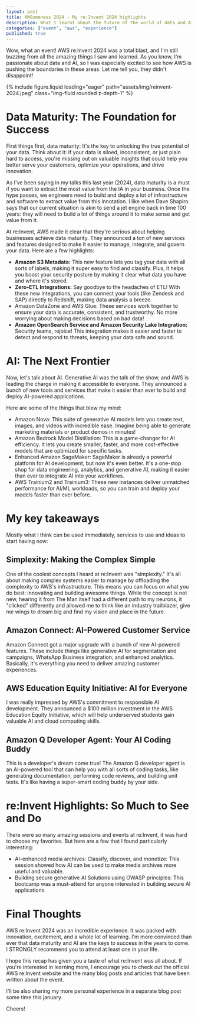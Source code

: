```yaml
---
layout: post
title: AWSomeness 2024 - My re:Invent 2024 highlights
description: What I learnt about the future of the world of data and AI from re:Invent 2024
categories: ["event", "aws", "experience"]
published: true
---
```


Wow, what an event! AWS re:Invent 2024 was a total blast, and I'm still buzzing from all the amazing things I saw and learned. As you know, I'm passionate about data and AI, so I was especially excited to see how AWS is pushing the boundaries in these areas. Let me tell you, they didn't disappoint!

{% include figure.liquid loading="eager" path="assets/img/reinvent-2024.jpeg" class="img-fluid rounded z-depth-1" %}

# Data Maturity: The Foundation for Success

First things first, data maturity: It's the key to unlocking the true potential of your data. Think about it: if your data is siloed, inconsistent, or just plain hard to access, you're missing out on valuable insights that could help you better serve your customers, optimize your operations, and drive innovation.

As I've been saying in my talks this last year (2024), data maturity is a must if you want to extract the most value from the IA in your business. Once the hype passes, we engineers need to build and deploy a lot of infrastructure and software to extract value from this innotation. I like when Dave Shapiro says that our current situation is akin to send a jet engine back in time 100 years: they will need to build a lot of things around it to make sense and get value from it.

At re:Invent, AWS made it clear that they're serious about helping businesses achieve data maturity. They announced a ton of new services and features designed to make it easier to manage, integrate, and govern your data. Here are a few highlights:

- **Amazon S3 Metadata:** This new feature lets you tag your data with all sorts of labels, making it super easy to find and classify. Plus, it helps you boost your security posture by making it clear what data you have and where it's stored.
- **Zero-ETL Integrations:** Say goodbye to the headaches of ETL! With these new integrations, you can connect your tools (like Zendesk and SAP) directly to Redshift, making data analysis a breeze.
- Amazon DataZone and AWS Glue: These services work together to ensure your data is accurate, consistent, and trustworthy. No more worrying about making decisions based on bad data!
- **Amazon OpenSearch Service and Amazon Security Lake Integration:** Security teams, rejoice! This integration makes it easier and faster to detect and respond to threats, keeping your data safe and sound.

# AI: The Next Frontier

Now, let's talk about AI. Generative AI was the talk of the show, and AWS is leading the charge in making it accessible to everyone. They announced a bunch of new tools and services that make it easier than ever to build and deploy AI-powered applications.

Here are some of the things that blew my mind:

- Amazon Nova: This suite of generative AI models lets you create text, images, and videos with incredible ease. Imagine being able to generate marketing materials or product demos in minutes!
- Amazon Bedrock Model Distillation: This is a game-changer for AI efficiency. It lets you create smaller, faster, and more cost-effective models that are optimized for specific tasks.
- Enhanced Amazon SageMaker: SageMaker is already a powerful platform for AI development, but now it's even better. It's a one-stop shop for data engineering, analytics, and generative AI, making it easier than ever to integrate AI into your workflows.
- AWS Trainium2 and Trainium3: These new instances deliver unmatched performance for AI/ML workloads, so you can train and deploy your models faster than ever before.

# My key takeaways
Mostly what I think can be used immediately, services to use and ideas to start having now:

## Simplexity: Making the Complex Simple

One of the coolest concepts I heard at re:Invent was "simplexity." It's all about making complex systems easier to manage by offloading the complexity to AWS's infrastructure. This means you can focus on what you do best: innovating and building awesome things.
While the concept is not new, hearing it from The Man itself had a different path to my neurons, it "clicked" differently and allowed me to think like an industry trailblazer, give me wings to dream big and find my vision and place in the future.

## Amazon Connect: AI-Powered Customer Service

Amazon Connect got a major upgrade with a bunch of new AI-powered features. These include things like generative AI for segmentation and campaigns, WhatsApp Business integration, and enhanced analytics. Basically, it's everything you need to deliver amazing customer experiences.

## AWS Education Equity Initiative: AI for Everyone

I was really impressed by AWS's commitment to responsible AI development. They announced a $100 million investment in the AWS Education Equity Initiative, which will help underserved students gain valuable AI and cloud computing skills.

## Amazon Q Developer Agent: Your AI Coding Buddy

This is a developer's dream come true! The Amazon Q developer agent is an AI-powered tool that can help you with all sorts of coding tasks, like generating documentation, performing code reviews, and building unit tests. It's like having a super-smart coding buddy by your side.

# re:Invent Highlights: So Much to See and Do

There were so many amazing sessions and events at re:Invent, it was hard to choose my favorites. But here are a few that I found particularly interesting:

- AI-enhanced media archives: Classify, discover, and monetize: This session showed how AI can be used to make media archives more useful and valuable.
- Building secure generative AI Solutions using OWASP principles: This bootcamp was a must-attend for anyone interested in building secure AI applications.

# Final Thoughts

AWS re:Invent 2024 was an incredible experience. It was packed with innovation, excitement, and a whole lot of learning. I'm more convinced than ever that data maturity and AI are the keys to success in the years to come. I STRONGLY recommend you to attend at least one in your life.

I hope this recap has given you a taste of what re:Invent was all about. If you're interested in learning more, I encourage you to check out the official AWS re:Invent website and the many blog posts and articles that have been written about the event.

I'll be also sharing my more personal experience in a separate blog post some time this january.

Cheers!
